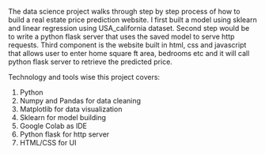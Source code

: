 The data science project walks through step by step process of how to build a real estate price prediction website. I first built a model using sklearn and linear regression using USA_california dataset. Second step would be to write a python flask server that uses the saved model to serve http requests. Third component is the website built in html, css and javascript that allows user to enter home square ft area, bedrooms etc and it will call python flask server to retrieve the predicted price.

Technology and tools wise this project covers:

1) Python
2) Numpy and Pandas for data cleaning
3) Matplotlib for data visualization
4) Sklearn for model building
5) Google Colab as IDE
6) Python flask for http server
7) HTML/CSS for UI

